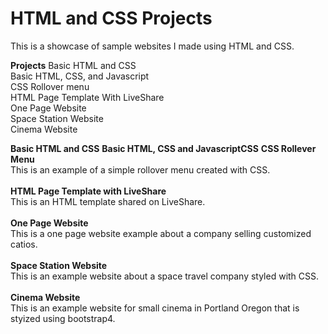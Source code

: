 # HTML and CSS Projects

This is a showcase of sample websites I made using HTML and CSS.

<b>Projects</b>
Basic HTML and CSS<br>
Basic HTML, CSS, and Javascript<br>
CSS Rollover menu<br>
HTML Page Template With LiveShare<br>
One Page Website<br>
Space Station Website<br>
Cinema Website<br>

<b>Basic HTML and CSS</b>
<b>Basic HTML, CSS and JavascriptCSS</b>
<b>CSS Rollever Menu</b>
<br>
This is an example of a simple rollover menu created with CSS.
<br>
<br>
<b>HTML Page Template with LiveShare</b>
<br>
This is an HTML template shared on LiveShare.
<br>
<br>
<b>One Page Website</b>
<br>
This is a one page website example about a company selling customized catios.
<br>
<br>
<b>Space Station Website</b>
<br>
This is an example website about a space travel company styled with CSS.
<br>
<br>
<b>Cinema Website</b>
<br>
This is an example website for small cinema in Portland Oregon that is styized using bootstrap4.
